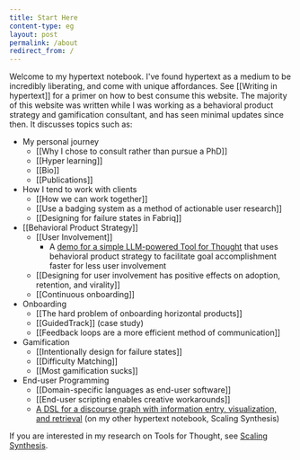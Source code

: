 ```yaml
---
title: Start Here
content-type: eg
layout: post
permalink: /about
redirect_from: /
---
```


Welcome to my hypertext notebook. I've found hypertext as a medium to be incredibly liberating, and come with unique affordances. See [[Writing in hypertext]] for a primer on how to best consume this website. The majority of this website was written while I was working as a behavioral product strategy and gamification consultant, and has seen minimal updates since then. It discusses topics such as:

- My personal journey
  - [[Why I chose to consult rather than pursue a PhD]]
  - [[Hyper learning]]
  - [[Bio]]
  - [[Publications]]
- How I tend to work with clients
  - [[How we can work together]]
  - [[Use a badging system as a method of actionable user research]]
  - [[Designing for failure states in Fabriq]]
- [[Behavioral Product Strategy]]
  - [[User Involvement]]
    - A [demo for a simple LLM-powered Tool for Thought](https://www.youtube.com/watch?v=9edLOMad7Cc) that uses behavioral product strategy to facilitate goal accomplishment faster for less user involvement
  - [[Designing for user involvement has positive effects on adoption, retention, and virality]]
  - [[Continuous onboarding]]
- Onboarding
  - [[The hard problem of onboarding horizontal products]]
  - [[GuidedTrack]] (case study)
  - [[Feedback loops are a more efficient method of communication]]
- Gamification
  - [[Intentionally design for failure states]]
  - [[Difficulty Matching]]
  - [[Most gamification sucks]]
- End-user Programming
  - [[Domain-specific languages as end-user software]]
  - [[End-user scripting enables creative workarounds]]
  - [A DSL for a discourse graph with information entry, visualization, and retrieval](https://scalingsynthesis.com/I-A-DSL-for-a-discourse-graph-with-information-entry-visualization-and-retrieval/) (on my other hypertext notebook, Scaling Synthesis)

If you are interested in my research on Tools for Thought, see [Scaling Synthesis](https://scalingsynthesis.com).

